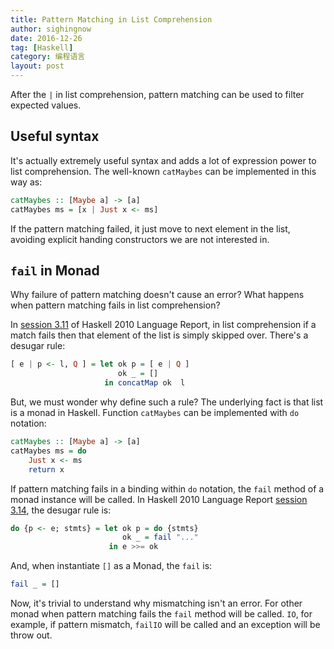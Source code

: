 ```yaml
---
title: Pattern Matching in List Comprehension
author: sighingnow
date: 2016-12-26
tag: [Haskell]
category: 编程语言
layout: post
---
```


After the `|` in list comprehension, pattern matching can be used to filter expected values.

<!--more-->

Useful syntax
-------------

It's actually extremely useful syntax and adds a lot of expression power to list comprehension.
The well-known `catMaybes` can be implemented in this way as:

~~~haskell
catMaybes :: [Maybe a] -> [a]
catMaybes ms = [x | Just x <- ms]
~~~

If the pattern matching failed, it just move to next element in the list, avoiding explicit
handing constructors we are not interested in.

`fail` in Monad
-------------

Why failure of pattern matching doesn't cause an error? What happens when pattern matching fails
in list comprehension?

In [session 3.11][1] of Haskell 2010 Language Report, in list comprehension if a match fails
then that element of the list is
simply skipped over. There's a desugar rule:

~~~haskell
[ e | p <- l, Q ] = let ok p = [ e | Q ]
                        ok _ = []
                     in concatMap ok  l
~~~

But, we must wonder why define such a rule? The underlying fact is that list is a monad in
Haskell. Function `catMaybes` can be implemented with `do` notation:

~~~haskell
catMaybes :: [Maybe a] -> [a]
catMaybes ms = do
    Just x <- ms
    return x
~~~

If pattern matching fails in a binding within `do` notation, the `fail` method of a monad
instance will be called. In Haskell 2010 Language Report [session 3.14][2], the desugar rule
is:

~~~haskell
do {p <- e; stmts} = let ok p = do {stmts}
                         ok _ = fail "..."
                      in e >>= ok
~~~

And, when instantiate `[]` as a Monad, the `fail` is:

~~~haskell
fail _ = []
~~~

Now, it's trivial to understand why mismatching isn't an error. For other monad when pattern
matching fails the `fail` method will be called. `IO`, for example, if pattern mismatch,
`failIO` will be called and an exception will be throw out.


[1]: https://www.haskell.org/onlinereport/haskell2010/haskellch3.html#x8-420003.11
[2]: https://www.haskell.org/onlinereport/haskell2010/haskellch3.html#x8-470003.14

